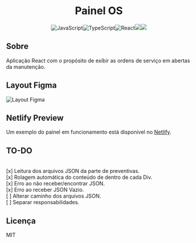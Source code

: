 <h1 align="center"> Painel OS </h1>

<p align="center">
<img alt="JavaScript" src="https://img.shields.io/badge/javascript-%23323330.svg?&style=for-the-badge&logo=javascript&logoColor=%23F7DF1E"/><img alt="TypeScript" src="https://img.shields.io/badge/typescript-%23007ACC.svg?&style=for-the-badge&logo=typescript&logoColor=white"/><img alt="React" src="https://img.shields.io/badge/react-%2320232a.svg?&style=for-the-badge&logo=react&logoColor=%2361DAFB"/><a href="https://example-painel-os.netlify.app/"><img src="https://img.shields.io/badge/Netlify-00C7B7?style=for-the-badge&logo=netlify&logoColor=white"></a><img src="https://img.shields.io/badge/Figma-F24E1E?style=for-the-badge&logo=figma&logoColor=white" >
</p>

## Sobre

Aplicação React com o propósito de exibir as ordens de serviço em abertas da manutenção.

## Layout Figma

![Layout Figma](https://www.figma.com/file/BxV0jIRiJfUATc3wo9hSDT/Painel-OS-TTB?node-id=0%3A1)

## Netlify Preview
Um exemplo do painel em funcionamento está disponível no <a href="https://example-painel-os.netlify.app/">Netlify</a>.

## TO-DO

<br/>[x] Leitura dos arquivos JSON da parte de preventivas.
<br/>[x] Rolagem automática do conteúdo de dentro de cada Div.
<br/>[x] Erro ao não receber/encontrar JSON.
<br/>[x] Erro ao receber JSON Vazio.
<br/>[ ] Alterar caminho dos arquivos JSON.
<br/>[ ] Separar responsabilidades.

## Licença

MIT
